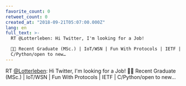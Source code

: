 ```yaml
---
favorite_count: 0
retweet_count: 0
created_at: "2018-09-21T05:07:00.000Z"
lang: en
full_text: >-
  RT @Lotterleben: Hi Twitter, I'm looking for a Job!

  👩‍💻 Recent Graduate (MSc.) | IoT/WSN | Fun With Protocols | IETF |
  C/Python/open to new…
---
```


RT [@Lotterleben](https://twitter.com/Lotterleben): Hi Twitter, I'm looking for
a Job! 👩‍💻 Recent Graduate (MSc.) | IoT/WSN | Fun With Protocols | IETF |
C/Python/open to new…
